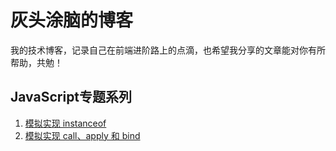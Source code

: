 # 灰头涂脑的博客

我的技术博客，记录自己在前端进阶路上的点滴，也希望我分享的文章能对你有所帮助，共勉！

## JavaScript专题系列

1. [模拟实现 instanceof](https://github.com/huitoutunao/Blog/issues/1)
2. [模拟实现 call、apply 和 bind](https://github.com/huitoutunao/Blog/issues/2)